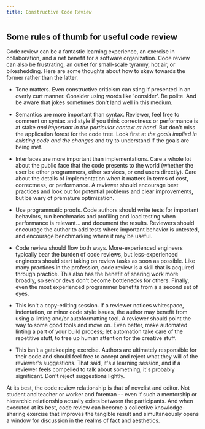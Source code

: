 ```yaml
---
title: Constructive Code Review
---
```


## Some rules of thumb for useful code review

Code review can be a fantastic learning experience, an exercise in
collaboration, and a net benefit for a software organization. Code
review can also be frustrating, an outlet for small-scale tyranny, hot
air, or bikeshedding. Here are some thoughts about how to skew towards
the former rather than the latter.

- Tone matters. Even constructive criticism can sting if presented in
  an overly curt manner. Consider using words like 'consider'. Be
  polite. And be aware that jokes sometimes don't land well in this
  medium.

- Semantics are more important than syntax. Reviewer, feel free to
  comment on syntax and style if you think correctness or performance
  is at stake *and important in the particular context at hand*. But
  don't miss the application forest for the code tree. Look first at
  *the goals implied in existing code and the changes* and try to
  understand if the goals are being met.

- Interfaces are more important than implementations. Care a whole lot
  about the public face that the code presents to the world (whether
  the user be other programmers, other services, or end users
  directly). Care about the details of implementation when it matters
  in terms of cost, correctness, or performance. A reviewer should
  encourage best practices and look out for potential problems and
  clear improvements, but be wary of premature optimization.

- Use programmatic proofs. Code authors should write tests for
  important behaviors, run benchmarks and profiling and load testing
  when performance is relevant... and document the results. Reviewers
  should encourage the author to add tests where important behavior is
  untested, and encourage benchmarking where it may be useful.

- Code review should flow both ways. More-experienced engineers
  typically bear the burden of code reviews, but less-experienced
  engineers should start taking on review tasks as soon as
  possible. Like many practices in the profession, code review is a
  skill that is acquired through practice. This also has the benefit
  of sharing work more broadly, so senior devs don't become
  bottlenecks for others. Finally, even the most experienced programmer
  benefits from a a second set of eyes.

- This isn't a copy-editing session. If a reviewer notices whitespace,
  indentation, or minor code style issues, the author may benefit from
  using a linting and/or autoformatting tool. A reviewer should point
  the way to some good tools and move on. Even better, make automated
  linting a part of your build process; let automation take care of
  the repetitive stuff, to free up human attention for the creative
  stuff.

- This isn't a gatekeeping exercise. Authors are ultimately
  responsible for their code and should feel free to accept and reject
  what they will of the reviewer's suggestions. That said, it's a
  learning session, and if a reviewer feels compelled to talk about
  something, it's probably significant. Don't reject suggestions
  lightly.

At its best, the code review relationship is that of novelist and
editor. Not student and teacher or worker and foreman -- even if such
a mentorship or hierarchic relationship actually exists between the
participants. And when executed at its best, code review can become a
collective knowledge-sharing exercise that improves the tangible
result and simultaneously opens a window for discussion in the realms
of fact and aesthetics.
